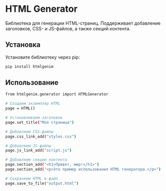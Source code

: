 # HTML Generator

Библиотека для генерации HTML-страниц. Поддерживает добавление заголовков, CSS- и JS-файлов, а также секций контента.

## Установка

Установите библиотеку через pip:

```bash
pip install htmlgenim
```

## Использование
```bash
from htmlgenim.generator import HTMLGenerator

# Создаем экземпляр HTML
page = HTML()

# Устанавливаем заголовок
page.set_title("Моя страница")

# Добавляем CSS-файлы
page.css_link_add("styles.css")

# Добавляем JS-файлы
page.js_link_add("script.js")

# Добавляем секции контента
page.section_add("<h1>Привет, мир!</h1>")
page.section_add("<p>Это пример использования HTML генератора.</p>")

# Сохраняем HTML в файл
page.save_to_file("output.html")
```